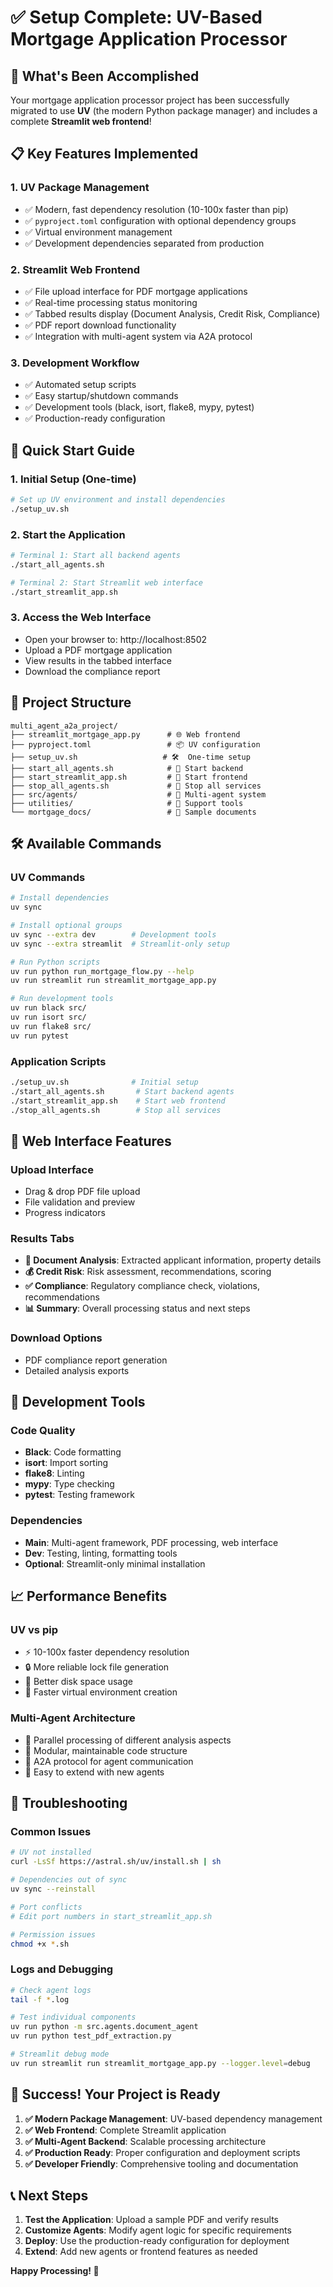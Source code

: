 # ✅ Setup Complete: UV-Based Mortgage Application Processor

## 🚀 What's Been Accomplished

Your mortgage application processor project has been successfully migrated to use **UV** (the modern Python package manager) and includes a complete **Streamlit web frontend**!

## 📋 Key Features Implemented

### 1. **UV Package Management**
- ✅ Modern, fast dependency resolution (10-100x faster than pip)
- ✅ `pyproject.toml` configuration with optional dependency groups
- ✅ Virtual environment management
- ✅ Development dependencies separated from production

### 2. **Streamlit Web Frontend**
- ✅ File upload interface for PDF mortgage applications
- ✅ Real-time processing status monitoring
- ✅ Tabbed results display (Document Analysis, Credit Risk, Compliance)
- ✅ PDF report download functionality
- ✅ Integration with multi-agent system via A2A protocol

### 3. **Development Workflow**
- ✅ Automated setup scripts
- ✅ Easy startup/shutdown commands
- ✅ Development tools (black, isort, flake8, mypy, pytest)
- ✅ Production-ready configuration

## 🎯 Quick Start Guide

### 1. **Initial Setup** (One-time)
```bash
# Set up UV environment and install dependencies
./setup_uv.sh
```

### 2. **Start the Application**
```bash
# Terminal 1: Start all backend agents
./start_all_agents.sh

# Terminal 2: Start Streamlit web interface
./start_streamlit_app.sh
```

### 3. **Access the Web Interface**
- Open your browser to: http://localhost:8502
- Upload a PDF mortgage application
- View results in the tabbed interface
- Download the compliance report

## 📁 Project Structure

```
multi_agent_a2a_project/
├── streamlit_mortgage_app.py      # 🌐 Web frontend
├── pyproject.toml                 # 📦 UV configuration
├── setup_uv.sh                   # 🛠️  One-time setup
├── start_all_agents.sh            # 🚀 Start backend
├── start_streamlit_app.sh         # 🌟 Start frontend
├── stop_all_agents.sh             # 🛑 Stop all services
├── src/agents/                    # 🤖 Multi-agent system
├── utilities/                     # 🔧 Support tools
└── mortgage_docs/                 # 📄 Sample documents
```

## 🛠️ Available Commands

### **UV Commands**
```bash
# Install dependencies
uv sync

# Install optional groups
uv sync --extra dev        # Development tools
uv sync --extra streamlit  # Streamlit-only setup

# Run Python scripts
uv run python run_mortgage_flow.py --help
uv run streamlit run streamlit_mortgage_app.py

# Run development tools
uv run black src/
uv run isort src/
uv run flake8 src/
uv run pytest
```

### **Application Scripts**
```bash
./setup_uv.sh              # Initial setup
./start_all_agents.sh       # Start backend agents
./start_streamlit_app.sh    # Start web frontend
./stop_all_agents.sh        # Stop all services
```

## 🎨 Web Interface Features

### **Upload Interface**
- Drag & drop PDF file upload
- File validation and preview
- Progress indicators

### **Results Tabs**
- **📄 Document Analysis**: Extracted applicant information, property details
- **💰 Credit Risk**: Risk assessment, recommendations, scoring
- **✅ Compliance**: Regulatory compliance check, violations, recommendations
- **📊 Summary**: Overall processing status and next steps

### **Download Options**
- PDF compliance report generation
- Detailed analysis exports

## 🔧 Development Tools

### **Code Quality**
- **Black**: Code formatting
- **isort**: Import sorting
- **flake8**: Linting
- **mypy**: Type checking
- **pytest**: Testing framework

### **Dependencies**
- **Main**: Multi-agent framework, PDF processing, web interface
- **Dev**: Testing, linting, formatting tools
- **Optional**: Streamlit-only minimal installation

## 📈 Performance Benefits

### **UV vs pip**
- ⚡ 10-100x faster dependency resolution
- 🔒 More reliable lock file generation
- 💾 Better disk space usage
- 🚀 Faster virtual environment creation

### **Multi-Agent Architecture**
- 🔄 Parallel processing of different analysis aspects
- 🧩 Modular, maintainable code structure
- 📡 A2A protocol for agent communication
- 🔧 Easy to extend with new agents

## 🐛 Troubleshooting

### **Common Issues**
```bash
# UV not installed
curl -LsSf https://astral.sh/uv/install.sh | sh

# Dependencies out of sync
uv sync --reinstall

# Port conflicts
# Edit port numbers in start_streamlit_app.sh

# Permission issues
chmod +x *.sh
```

### **Logs and Debugging**
```bash
# Check agent logs
tail -f *.log

# Test individual components
uv run python -m src.agents.document_agent
uv run python test_pdf_extraction.py

# Streamlit debug mode
uv run streamlit run streamlit_mortgage_app.py --logger.level=debug
```

## 🎉 Success! Your Project is Ready

1. **✅ Modern Package Management**: UV-based dependency management
2. **✅ Web Frontend**: Complete Streamlit application
3. **✅ Multi-Agent Backend**: Scalable processing architecture
4. **✅ Production Ready**: Proper configuration and deployment scripts
5. **✅ Developer Friendly**: Comprehensive tooling and documentation

## 📞 Next Steps

1. **Test the Application**: Upload a sample PDF and verify results
2. **Customize Agents**: Modify agent logic for specific requirements
3. **Deploy**: Use the production-ready configuration for deployment
4. **Extend**: Add new agents or frontend features as needed

**Happy Processing! 🚀**
